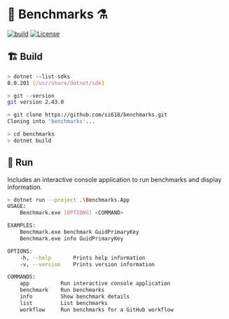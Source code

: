 # 🧪 Benchmarks ⚗

[![build](https://github.com/si618/benchmarks/actions/workflows/build.yml/badge.svg)](https://github.com/si618/benchmarks/actions/workflows/build.yml)
[![License](https://img.shields.io/badge/license-Apache_2.0-blue.svg)](LICENSE)

## 🏗 Build️

```bash
> dotnet --list-sdks
8.0.201 [/usr/share/dotnet/sdk]

> git --version
git version 2.43.0

> git clone https://github.com/si618/benchmarks.git
Cloning into 'benchmarks'...

> cd benchmarks
> dotnet build
```

## 🚀 Run

Includes an interactive console application to run benchmarks and display information.

```bash
> dotnet run --project .\Benchmarks.App
USAGE:
    Benchmark.exe [OPTIONS] <COMMAND>

EXAMPLES:
    Benchmark.exe benchmark GuidPrimaryKey
    Benchmark.exe info GuidPrimaryKey

OPTIONS:
    -h, --help       Prints help information
    -v, --version    Prints version information

COMMANDS:
    app          Run interactive console application
    benchmark    Run benchmarks
    info         Show benchmark details
    list         List benchmarks
    workflow     Run benchmarks for a GitHub workflow
```
